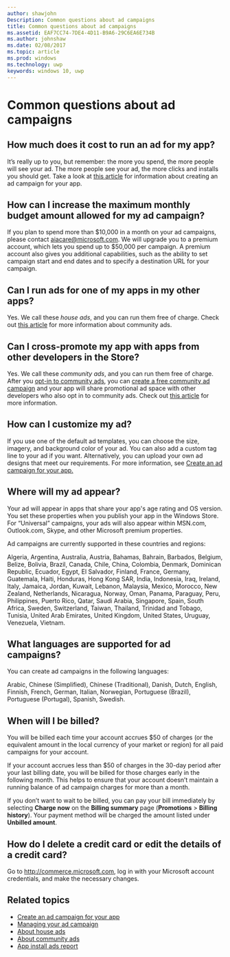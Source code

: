 ---author: shawjohnDescription: Common questions about ad campaignstitle: Common questions about ad campaignsms.assetid: EAF7CC74-7DE4-4D11-B9A6-29C6EA6E734Bms.author: johnshawms.date: 02/08/2017ms.topic: articlems.prod: windowsms.technology: uwpkeywords: windows 10, uwp---# Common questions about ad campaigns## How much does it cost to run an ad for my app?It’s really up to you, but remember: the more you spend, the more people will see your ad. The more people see your ad, the more clicks and installs you should get. Take a look at [this article](create-an-ad-campaign-for-your-app.md) for information about creating an ad campaign for your app.## How can I increase the maximum monthly budget amount allowed for my ad campaign?If you plan to spend more than $10,000 in a month on your ad campaigns, please contact [aiacare@microsoft.com](mailto:aiacare@microsoft.com). We will upgrade you to a premium account, which lets you spend up to $50,000 per campaign. A premium account also gives you additional capabilities, such as the ability to set campaign start and end dates and to specify a destination URL for your campaign.## Can I run ads for one of my apps in my other apps?Yes. We call these *house ads*, and you can run them free of charge. Check out [this article](about-house-ads.md) for more information about community ads.## Can I cross-promote my app with apps from other developers in the Store?Yes. We call these *community ads*, and you can run them free of charge. After you [opt-in to community ads](about-community-ads.md#how-to-opt-in-to-community-ads), you can [create a free community ad campaign](create-an-ad-campaign-for-your-app.md) and your app will share promotional ad space with other developers who also opt in to community ads. Check out [this article](about-community-ads.md) for more information.## How can I customize my ad?If you use one of the default ad templates, you can choose the size, imagery, and background color of your ad. You can also add a custom tag line to your ad if you want. Alternatively, you can upload your own ad designs that meet our requirements. For more information, see [Create an ad campaign for your app.](create-an-ad-campaign-for-your-app.md)## Where will my ad appear?Your ad will appear in apps that share your app's age rating and OS version. You set these properties when you publish your app in the Windows Store. For “Universal” campaigns, your ads will also appear within MSN.com, Outlook.com, Skype, and other Microsoft premium properties.Ad campaigns are currently supported in these countries and regions:Algeria, Argentina, Australia, Austria, Bahamas, Bahrain, Barbados, Belgium, Belize, Bolivia, Brazil, Canada, Chile, China, Colombia, Denmark, Dominican Republic, Ecuador, Egypt, El Salvador, Finland, France, Germany, Guatemala, Haiti, Honduras, Hong Kong SAR, India, Indonesia, Iraq, Ireland, Italy, Jamaica, Jordan, Kuwait, Lebanon, Malaysia, Mexico, Morocco, New Zealand, Netherlands, Nicaragua, Norway, Oman, Panama, Paraguay, Peru, Philippines, Puerto Rico, Qatar, Saudi Arabia, Singapore, Spain, South Africa, Sweden, Switzerland, Taiwan, Thailand, Trinidad and Tobago, Tunisia, United Arab Emirates, United Kingdom, United States, Uruguay, Venezuela, Vietnam.## What languages are supported for ad campaigns?You can create ad campaigns in the following languages:Arabic, Chinese (Simplified), Chinese (Traditional), Danish, Dutch, English, Finnish, French, German, Italian, Norwegian, Portuguese (Brazil), Portuguese (Portugal), Spanish, Swedish.## When will I be billed?You will be billed each time your account accrues $50 of charges (or the equivalent amount in the local currency of your market or region) for all paid campaigns for your account.If your account accrues less than $50 of charges in the 30-day period after your last billing date, you will be billed for those charges early in the following month. This helps to ensure that your account doesn’t maintain a running balance of ad campaign charges for more than a month.If you don’t want to wait to be billed, you can pay your bill immediately by selecting **Charge now** on the **Billing summary** page (**Promotions** > **Billing history**). Your payment method will be charged the amount listed under **Unbilled amount**.## How do I delete a credit card or edit the details of a credit card?Go to <http://commerce.microsoft.com>, log in with your Microsoft account credentials, and make the necessary changes.## Related topics* [Create an ad campaign for your app](create-an-ad-campaign-for-your-app.md)* [Managing your ad campaign](managing-your-ad-campaign.md)* [About house ads](about-house-ads.md)* [About community ads](about-community-ads.md)* [App install ads report](app-install-ads-reports.md)